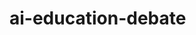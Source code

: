 # ai-education-debate
<!DOCTYPE html>
<html lang="en">
<head>
    <meta charset="UTF-8">
    <meta name="viewport" content="width=device-width, initial-scale=1.0">
    <title>AI in Education: The Dependency Debate</title>
    <script src="https://cdn.tailwindcss.com"></script>
    <style>
        @import url('https://fonts.googleapis.com/css2?family=Inter:wght@300;400;500;600;700&display=swap');
        
        body {
            font-family: 'Inter', sans-serif;
            background: linear-gradient(135deg, #0f0f23 0%, #1a1a2e 50%, #16213e 100%);
            position: relative;
            overflow-x: hidden;
        }
        
        /* AI Neural Network Background */
        .neural-bg {
            position: fixed;
            top: 0;
            left: 0;
            width: 100%;
            height: 100%;
            z-index: -1;
            opacity: 0.1;
        }
        
        .neural-node {
            position: absolute;
            width: 4px;
            height: 4px;
            background: #00d4ff;
            border-radius: 50%;
            animation: pulse-node 3s ease-in-out infinite;
        }
        
        .neural-connection {
            position: absolute;
            height: 1px;
            background: linear-gradient(90deg, transparent, #00d4ff, transparent);
            animation: data-flow 4s linear infinite;
        }
        
        @keyframes pulse-node {
            0%, 100% { 
                transform: scale(1);
                box-shadow: 0 0 5px #00d4ff;
            }
            50% { 
                transform: scale(1.5);
                box-shadow: 0 0 15px #00d4ff, 0 0 25px #00d4ff;
            }
        }
        
        @keyframes data-flow {
            0% { opacity: 0; transform: translateX(-100px); }
            50% { opacity: 1; }
            100% { opacity: 0; transform: translateX(100px); }
        }
        
        /* Floating AI Particles */
        .ai-particles {
            position: fixed;
            top: 0;
            left: 0;
            width: 100%;
            height: 100%;
            z-index: -1;
            pointer-events: none;
        }
        
        .particle {
            position: absolute;
            width: 2px;
            height: 2px;
            background: #00ff88;
            border-radius: 50%;
            animation: float-particle 15s linear infinite;
        }
        
        @keyframes float-particle {
            0% {
                transform: translateY(100vh) translateX(0px);
                opacity: 0;
            }
            10% {
                opacity: 1;
            }
            90% {
                opacity: 1;
            }
            100% {
                transform: translateY(-100px) translateX(100px);
                opacity: 0;
            }
        }
        
        /* Circuit Board Pattern */
        .circuit-bg {
            position: fixed;
            top: 0;
            left: 0;
            width: 100%;
            height: 100%;
            z-index: -2;
            background-image: 
                linear-gradient(90deg, rgba(0, 212, 255, 0.03) 1px, transparent 1px),
                linear-gradient(rgba(0, 212, 255, 0.03) 1px, transparent 1px);
            background-size: 50px 50px;
            animation: circuit-move 20s linear infinite;
        }
        
        @keyframes circuit-move {
            0% { transform: translate(0, 0); }
            100% { transform: translate(50px, 50px); }
        }
        
        .point-card {
            transition: all 0.3s ease;
            transform: translateY(20px);
            opacity: 0;
            background: rgba(255, 255, 255, 0.95);
            backdrop-filter: blur(10px);
            border: 1px solid rgba(255, 255, 255, 0.2);
        }
        
        .point-card.visible {
            transform: translateY(0);
            opacity: 1;
        }
        
        .point-card:hover {
            transform: translateY(-5px);
            box-shadow: 0 20px 40px rgba(0, 212, 255, 0.2);
            background: rgba(255, 255, 255, 0.98);
        }
        
        .gradient-bg {
            background: linear-gradient(135deg, #0f0f23 0%, #1a1a2e 50%, #16213e 100%);
            position: relative;
            overflow: hidden;
        }
        
        .gradient-bg::before {
            content: '';
            position: absolute;
            top: 0;
            left: 0;
            right: 0;
            bottom: 0;
            background: linear-gradient(45deg, transparent 30%, rgba(0, 212, 255, 0.1) 50%, transparent 70%);
            animation: scan-line 3s ease-in-out infinite;
        }
        
        @keyframes scan-line {
            0%, 100% { transform: translateX(-100%); }
            50% { transform: translateX(100%); }
        }
        
        .number-badge {
            background: linear-gradient(135deg, #ff6b6b, #ee5a24);
            animation: pulse 2s infinite;
            box-shadow: 0 0 20px rgba(255, 107, 107, 0.5);
        }
        
        @keyframes pulse {
            0%, 100% { 
                transform: scale(1);
                box-shadow: 0 0 20px rgba(255, 107, 107, 0.5);
            }
            50% { 
                transform: scale(1.05);
                box-shadow: 0 0 30px rgba(255, 107, 107, 0.8);
            }
        }
        
        .progress-bar {
            transition: width 0.5s ease;
            background: linear-gradient(90deg, #00d4ff, #00ff88);
            box-shadow: 0 0 10px rgba(0, 212, 255, 0.5);
        }
        
        .floating {
            animation: float 3s ease-in-out infinite;
        }
        
        @keyframes float {
            0%, 100% { transform: translateY(0px); }
            50% { transform: translateY(-10px); }
        }
        
        .slide-in {
            animation: slideIn 0.6s ease-out forwards;
        }
        
        @keyframes slideIn {
            from {
                opacity: 0;
                transform: translateX(-50px);
            }
            to {
                opacity: 1;
                transform: translateX(0);
            }
        }
        
        /* AI Brain Animation */
        .ai-brain {
            position: absolute;
            top: 20%;
            right: 10%;
            width: 100px;
            height: 100px;
            opacity: 0.1;
            animation: brain-pulse 4s ease-in-out infinite;
        }
        
        @keyframes brain-pulse {
            0%, 100% { 
                transform: scale(1) rotate(0deg);
                filter: hue-rotate(0deg);
            }
            50% { 
                transform: scale(1.1) rotate(5deg);
                filter: hue-rotate(90deg);
            }
        }
        
        /* Matrix Rain Effect */
        .matrix-rain {
            position: fixed;
            top: 0;
            left: 0;
            width: 100%;
            height: 100%;
            z-index: -1;
            pointer-events: none;
        }
        
        .matrix-char {
            position: absolute;
            color: #00ff41;
            font-family: 'Courier New', monospace;
            font-size: 14px;
            animation: matrix-fall 10s linear infinite;
            opacity: 0.3;
        }
        
        @keyframes matrix-fall {
            0% {
                transform: translateY(-100px);
                opacity: 0;
            }
            10% {
                opacity: 0.3;
            }
            90% {
                opacity: 0.3;
            }
            100% {
                transform: translateY(100vh);
                opacity: 0;
            }
        }
        
        /* Glowing borders for cards */
        .point-card {
            position: relative;
        }
        
        .point-card::before {
            content: '';
            position: absolute;
            top: -1px;
            left: -1px;
            right: -1px;
            bottom: -1px;
            background: linear-gradient(45deg, transparent, rgba(0, 212, 255, 0.3), transparent);
            border-radius: inherit;
            z-index: -1;
            opacity: 0;
            transition: opacity 0.3s ease;
        }
        
        .point-card:hover::before {
            opacity: 1;
        }
    </style>
</head>
<body class="min-h-screen">
    <!-- AI Background Effects -->
    <div class="circuit-bg"></div>
    
    <!-- Neural Network Background -->
    <div class="neural-bg" id="neuralBg"></div>
    
    <!-- AI Particles -->
    <div class="ai-particles" id="aiParticles"></div>
    
    <!-- Matrix Rain -->
    <div class="matrix-rain" id="matrixRain"></div>
    <!-- Header -->
    <header class="gradient-bg text-white py-16">
        <div class="container mx-auto px-6 text-center relative">
            <!-- AI Brain SVG -->
            <div class="ai-brain">
                <svg viewBox="0 0 100 100" fill="none" xmlns="http://www.w3.org/2000/svg">
                    <path d="M50 10C30 10 15 25 15 45C15 55 20 64 28 70C25 75 25 82 30 85C35 88 42 85 45 80C48 82 52 82 55 80C58 85 65 88 70 85C75 82 75 75 72 70C80 64 85 55 85 45C85 25 70 10 50 10Z" stroke="#00d4ff" stroke-width="2" fill="rgba(0, 212, 255, 0.1)"/>
                    <circle cx="35" cy="40" r="3" fill="#00d4ff"/>
                    <circle cx="50" cy="35" r="3" fill="#00d4ff"/>
                    <circle cx="65" cy="40" r="3" fill="#00d4ff"/>
                    <path d="M35 40L50 35L65 40" stroke="#00d4ff" stroke-width="1"/>
                    <path d="M40 55L50 50L60 55" stroke="#00d4ff" stroke-width="1"/>
                    <circle cx="40" cy="55" r="2" fill="#00ff88"/>
                    <circle cx="50" cy="50" r="2" fill="#00ff88"/>
                    <circle cx="60" cy="55" r="2" fill="#00ff88"/>
                </svg>
            </div>
            
            <div class="floating">
                <h1 class="text-5xl font-bold mb-4 slide-in">AI in Education</h1>
                <p class="text-xl opacity-90 slide-in" style="animation-delay: 0.2s;">The Dependency Debate: 10 Critical Arguments</p>
            </div>
            <div class="mt-8">
                <div class="bg-white bg-opacity-20 rounded-full h-2 w-64 mx-auto">
                    <div id="progressBar" class="progress-bar bg-white h-2 rounded-full" style="width: 0%"></div>
                </div>
                <p class="mt-2 text-sm opacity-75">Scroll to explore each argument</p>
            </div>
        </div>
    </header>

    <!-- Main Content -->
    <main class="container mx-auto px-6 py-12">
        <div class="max-w-4xl mx-auto">
            <!-- Introduction -->
            <div class="text-center mb-16">
                <h2 class="text-3xl font-semibold text-gray-800 mb-4">Why AI Might Be Creating Dependent Learners</h2>
                <p class="text-lg text-gray-600 max-w-2xl mx-auto">
                    While AI promises to revolutionize education, critics argue it may be fostering dependency rather than genuine learning. 
                    Explore these 10 compelling arguments below.
                </p>
            </div>

            <!-- Arguments Grid -->
            <div class="space-y-8" id="argumentsContainer">
                <!-- Point 1 -->
                <div class="point-card bg-white rounded-xl shadow-lg p-8 border-l-4 border-red-500">
                    <div class="flex items-start space-x-4">
                        <div class="number-badge text-white font-bold text-xl w-12 h-12 rounded-full flex items-center justify-center flex-shrink-0">
                            1
                        </div>
                        <div>
                            <h3 class="text-2xl font-semibold text-gray-800 mb-3">Promotes Intellectual Laziness</h3>
                            <p class="text-gray-600 leading-relaxed mb-4">
                                AI tools that provide instant answers can discourage students from putting in the mental effort required to learn, 
                                fostering a habit of seeking the easiest path rather than engaging in deep thought.
                            </p>
                            <div class="bg-red-50 p-4 rounded-lg mb-4">
                                <h4 class="font-semibold text-red-800 mb-2">Real-World Examples:</h4>
                                <ul class="text-red-700 text-sm space-y-1">
                                    <li>• Students using ChatGPT to solve math problems without understanding the steps</li>
                                    <li>• Copy-pasting AI-generated essays without reading or comprehending the content</li>
                                    <li>• Relying on AI for basic calculations instead of mental math</li>
                                </ul>
                            </div>
                            <div class="bg-gray-50 p-4 rounded-lg">
                                <h4 class="font-semibold text-gray-800 mb-2">The Psychology Behind It:</h4>
                                <p class="text-gray-600 text-sm">
                                    When students consistently choose the path of least resistance, their brains don't develop the neural pathways 
                                    associated with sustained concentration and problem-solving. This creates a dependency cycle where challenging 
                                    tasks become increasingly difficult to tackle without AI assistance.
                                </p>
                            </div>
                            <div class="mt-4 flex items-center text-sm text-red-600">
                                <span class="mr-2">⚠️</span>
                                <span class="font-medium">Risk Level: High</span>
                            </div>
                        </div>
                    </div>
                </div>

                <!-- Point 2 -->
                <div class="point-card bg-white rounded-xl shadow-lg p-8 border-l-4 border-orange-500">
                    <div class="flex items-start space-x-4">
                        <div class="number-badge text-white font-bold text-xl w-12 h-12 rounded-full flex items-center justify-center flex-shrink-0">
                            2
                        </div>
                        <div>
                            <h3 class="text-2xl font-semibold text-gray-800 mb-3">Erodes Critical Thinking</h3>
                            <p class="text-gray-600 leading-relaxed mb-4">
                                By outsourcing tasks like research, analysis, and writing to an AI, students miss opportunities to develop 
                                and practice crucial critical thinking, evaluation, and reasoning skills.
                            </p>
                            <div class="bg-orange-50 p-4 rounded-lg mb-4">
                                <h4 class="font-semibold text-orange-800 mb-2">Critical Skills at Risk:</h4>
                                <div class="grid grid-cols-2 gap-4 text-sm">
                                    <div>
                                        <p class="font-medium text-orange-700">Analysis Skills:</p>
                                        <p class="text-orange-600">Breaking down complex information into components</p>
                                    </div>
                                    <div>
                                        <p class="font-medium text-orange-700">Synthesis Skills:</p>
                                        <p class="text-orange-600">Combining ideas to form new understanding</p>
                                    </div>
                                    <div>
                                        <p class="font-medium text-orange-700">Evaluation Skills:</p>
                                        <p class="text-orange-600">Judging the credibility and value of information</p>
                                    </div>
                                    <div>
                                        <p class="font-medium text-orange-700">Reasoning Skills:</p>
                                        <p class="text-orange-600">Drawing logical conclusions from evidence</p>
                                    </div>
                                </div>
                            </div>
                            <div class="bg-gray-50 p-4 rounded-lg">
                                <h4 class="font-semibold text-gray-800 mb-2">Long-term Consequences:</h4>
                                <p class="text-gray-600 text-sm">
                                    Students who rely heavily on AI for thinking tasks may struggle in careers requiring independent analysis, 
                                    creative problem-solving, or the ability to question assumptions. They may become passive consumers of 
                                    information rather than active, critical thinkers.
                                </p>
                            </div>
                            <div class="mt-4 flex items-center text-sm text-orange-600">
                                <span class="mr-2">🧠</span>
                                <span class="font-medium">Impact: Cognitive Development</span>
                            </div>
                        </div>
                    </div>
                </div>

                <!-- Point 3 -->
                <div class="point-card bg-white rounded-xl shadow-lg p-8 border-l-4 border-yellow-500">
                    <div class="flex items-start space-x-4">
                        <div class="number-badge text-white font-bold text-xl w-12 h-12 rounded-full flex items-center justify-center flex-shrink-0">
                            3
                        </div>
                        <div>
                            <h3 class="text-2xl font-semibold text-gray-800 mb-3">Creates a Crutch for Problem-Solving</h3>
                            <p class="text-gray-600 leading-relaxed mb-4">
                                Students may become so reliant on AI for solving problems, especially in subjects like math and science, 
                                that they are unable to perform without technological assistance, hindering their ability to apply concepts independently.
                            </p>
                            <div class="bg-yellow-50 p-4 rounded-lg mb-4">
                                <h4 class="font-semibold text-yellow-800 mb-2">STEM Learning at Risk:</h4>
                                <div class="space-y-3 text-sm">
                                    <div class="flex items-start space-x-2">
                                        <span class="text-yellow-600 font-bold">📊</span>
                                        <div>
                                            <p class="font-medium text-yellow-700">Mathematics:</p>
                                            <p class="text-yellow-600">Students skip learning fundamental algorithms, relying on AI for calculus, algebra, and statistics</p>
                                        </div>
                                    </div>
                                    <div class="flex items-start space-x-2">
                                        <span class="text-yellow-600 font-bold">🧪</span>
                                        <div>
                                            <p class="font-medium text-yellow-700">Science:</p>
                                            <p class="text-yellow-600">AI generates lab reports and analysis without students understanding experimental design</p>
                                        </div>
                                    </div>
                                    <div class="flex items-start space-x-2">
                                        <span class="text-yellow-600 font-bold">💻</span>
                                        <div>
                                            <p class="font-medium text-yellow-700">Programming:</p>
                                            <p class="text-yellow-600">Code generation without understanding logic, debugging, or optimization principles</p>
                                        </div>
                                    </div>
                                </div>
                            </div>
                            <div class="bg-gray-50 p-4 rounded-lg">
                                <h4 class="font-semibold text-gray-800 mb-2">The "Calculator Effect" Amplified:</h4>
                                <p class="text-gray-600 text-sm">
                                    Just as calculators reduced mental math skills, AI threatens to eliminate higher-order problem-solving abilities. 
                                    Students may lose the capacity to break down complex problems, identify patterns, and develop systematic approaches 
                                    to finding solutions—skills essential for innovation and scientific discovery.
                                </p>
                            </div>
                            <div class="mt-4 flex items-center text-sm text-yellow-600">
                                <span class="mr-2">🔧</span>
                                <span class="font-medium">Area: STEM Education</span>
                            </div>
                        </div>
                    </div>
                </div>

                <!-- Point 4 -->
                <div class="point-card bg-white rounded-xl shadow-lg p-8 border-l-4 border-green-500">
                    <div class="flex items-start space-x-4">
                        <div class="number-badge text-white font-bold text-xl w-12 h-12 rounded-full flex items-center justify-center flex-shrink-0">
                            4
                        </div>
                        <div>
                            <h3 class="text-2xl font-semibold text-gray-800 mb-3">Undermines Academic Integrity</h3>
                            <p class="text-gray-600 leading-relaxed mb-4">
                                The ease with which AI can generate essays, code, or solve complex problems makes it difficult to verify 
                                the authenticity of a student's work, devaluing the meaning of their achievements and qualifications.
                            </p>
                            <div class="bg-green-50 p-4 rounded-lg mb-4">
                                <h4 class="font-semibold text-green-800 mb-2">The Detection Challenge:</h4>
                                <div class="space-y-2 text-sm">
                                    <div class="flex items-center space-x-2">
                                        <span class="w-2 h-2 bg-green-600 rounded-full"></span>
                                        <p class="text-green-700">AI detection tools are often unreliable, with high false positive rates</p>
                                    </div>
                                    <div class="flex items-center space-x-2">
                                        <span class="w-2 h-2 bg-green-600 rounded-full"></span>
                                        <p class="text-green-700">Students can easily modify AI output to bypass detection systems</p>
                                    </div>
                                    <div class="flex items-center space-x-2">
                                        <span class="w-2 h-2 bg-green-600 rounded-full"></span>
                                        <p class="text-green-700">Sophisticated AI can mimic individual writing styles and patterns</p>
                                    </div>
                                </div>
                            </div>
                            <div class="bg-red-50 p-4 rounded-lg mb-4">
                                <h4 class="font-semibold text-red-800 mb-2">Systemic Impact:</h4>
                                <p class="text-red-700 text-sm">
                                    When academic dishonesty becomes widespread and difficult to detect, it creates a "race to the bottom" 
                                    where honest students feel pressured to use AI to remain competitive. This erodes trust in educational 
                                    credentials and makes it harder for employers to assess genuine capabilities.
                                </p>
                            </div>
                            <div class="bg-gray-50 p-4 rounded-lg">
                                <h4 class="font-semibold text-gray-800 mb-2">Beyond Cheating:</h4>
                                <p class="text-gray-600 text-sm">
                                    The issue extends beyond simple cheating. When students can't distinguish between their own knowledge 
                                    and AI-generated content, they may genuinely believe they understand concepts they've never actually learned, 
                                    leading to dangerous overconfidence in critical fields like medicine, engineering, or law.
                                </p>
                            </div>
                            <div class="mt-4 flex items-center text-sm text-green-600">
                                <span class="mr-2">📜</span>
                                <span class="font-medium">Concern: Academic Honesty</span>
                            </div>
                        </div>
                    </div>
                </div>

                <!-- Point 5 -->
                <div class="point-card bg-white rounded-xl shadow-lg p-8 border-l-4 border-blue-500">
                    <div class="flex items-start space-x-4">
                        <div class="number-badge text-white font-bold text-xl w-12 h-12 rounded-full flex items-center justify-center flex-shrink-0">
                            5
                        </div>
                        <div>
                            <h3 class="text-2xl font-semibold text-gray-800 mb-3">Stifles Creativity and Originality</h3>
                            <p class="text-gray-600 leading-relaxed mb-4">
                                When an AI can instantly produce a competent piece of work, it can diminish a student's motivation to think creatively, 
                                experiment with new ideas, or develop a unique personal voice in their assignments.
                            </p>
                            <div class="bg-blue-50 p-4 rounded-lg mb-4">
                                <h4 class="font-semibold text-blue-800 mb-2">The Creative Process Under Threat:</h4>
                                <div class="grid grid-cols-1 md:grid-cols-2 gap-4 text-sm">
                                    <div class="space-y-2">
                                        <p class="font-medium text-blue-700">Traditional Creative Journey:</p>
                                        <div class="space-y-1 text-blue-600">
                                            <p>• Brainstorming and ideation</p>
                                            <p>• Experimentation and failure</p>
                                            <p>• Iteration and refinement</p>
                                            <p>• Personal voice development</p>
                                            <p>• Breakthrough moments</p>
                                        </div>
                                    </div>
                                    <div class="space-y-2">
                                        <p class="font-medium text-blue-700">AI-Assisted Shortcut:</p>
                                        <div class="space-y-1 text-blue-600">
                                            <p>• Prompt engineering</p>
                                            <p>• Instant generation</p>
                                            <p>• Minor modifications</p>
                                            <p>• Submission</p>
                                            <p>• Missing: Personal growth</p>
                                        </div>
                                    </div>
                                </div>
                            </div>
                            <div class="bg-purple-50 p-4 rounded-lg mb-4">
                                <h4 class="font-semibold text-purple-800 mb-2">Fields Most at Risk:</h4>
                                <div class="flex flex-wrap gap-2 text-sm">
                                    <span class="bg-purple-200 text-purple-800 px-2 py-1 rounded">Creative Writing</span>
                                    <span class="bg-purple-200 text-purple-800 px-2 py-1 rounded">Art & Design</span>
                                    <span class="bg-purple-200 text-purple-800 px-2 py-1 rounded">Music Composition</span>
                                    <span class="bg-purple-200 text-purple-800 px-2 py-1 rounded">Marketing</span>
                                    <span class="bg-purple-200 text-purple-800 px-2 py-1 rounded">Architecture</span>
                                    <span class="bg-purple-200 text-purple-800 px-2 py-1 rounded">Film & Media</span>
                                </div>
                            </div>
                            <div class="bg-gray-50 p-4 rounded-lg">
                                <h4 class="font-semibold text-gray-800 mb-2">The Innovation Paradox:</h4>
                                <p class="text-gray-600 text-sm">
                                    While AI can generate countless variations of existing ideas, true innovation often comes from human experiences, 
                                    emotions, and unique perspectives that can't be replicated. Students who rely on AI may produce technically 
                                    competent but ultimately generic work that lacks the spark of genuine human creativity.
                                </p>
                            </div>
                            <div class="mt-4 flex items-center text-sm text-blue-600">
                                <span class="mr-2">🎨</span>
                                <span class="font-medium">Impact: Creative Expression</span>
                            </div>
                        </div>
                    </div>
                </div>

                <!-- Point 6 -->
                <div class="point-card bg-white rounded-xl shadow-lg p-8 border-l-4 border-indigo-500">
                    <div class="flex items-start space-x-4">
                        <div class="number-badge text-white font-bold text-xl w-12 h-12 rounded-full flex items-center justify-center flex-shrink-0">
                            6
                        </div>
                        <div>
                            <h3 class="text-2xl font-semibold text-gray-800 mb-3">Exacerbates Educational Inequality</h3>
                            <p class="text-gray-600 leading-relaxed">
                                Access to premium AI tools is often tied to economic status. This creates a "digital divide," where affluent students 
                                have powerful aids that under-resourced students lack, widening the gap in educational outcomes.
                            </p>
                            <div class="mt-4 flex items-center text-sm text-indigo-600">
                                <span class="mr-2">⚖️</span>
                                <span class="font-medium">Issue: Educational Equity</span>
                            </div>
                        </div>
                    </div>
                </div>

                <!-- Point 7 -->
                <div class="point-card bg-white rounded-xl shadow-lg p-8 border-l-4 border-purple-500">
                    <div class="flex items-start space-x-4">
                        <div class="number-badge text-white font-bold text-xl w-12 h-12 rounded-full flex items-center justify-center flex-shrink-0">
                            7
                        </div>
                        <div>
                            <h3 class="text-2xl font-semibold text-gray-800 mb-3">Introduces Algorithmic Bias</h3>
                            <p class="text-gray-600 leading-relaxed">
                                AI models are trained on existing data, which can contain inherent societal biases. These biases can be reflected 
                                in the AI's output, potentially reinforcing stereotypes and providing students with a skewed or incomplete worldview.
                            </p>
                            <div class="mt-4 flex items-center text-sm text-purple-600">
                                <span class="mr-2">🔍</span>
                                <span class="font-medium">Risk: Biased Information</span>
                            </div>
                        </div>
                    </div>
                </div>

                <!-- Point 8 -->
                <div class="point-card bg-white rounded-xl shadow-lg p-8 border-l-4 border-pink-500">
                    <div class="flex items-start space-x-4">
                        <div class="number-badge text-white font-bold text-xl w-12 h-12 rounded-full flex items-center justify-center flex-shrink-0">
                            8
                        </div>
                        <div>
                            <h3 class="text-2xl font-semibold text-gray-800 mb-3">Reduces Human Interaction</h3>
                            <p class="text-gray-600 leading-relaxed">
                                An over-reliance on AI for instruction and feedback can diminish the invaluable role of teachers as mentors. 
                                This reduces the crucial human-to-human interaction that fosters emotional intelligence, personalized encouragement, and inspirational guidance.
                            </p>
                            <div class="mt-4 flex items-center text-sm text-pink-600">
                                <span class="mr-2">👥</span>
                                <span class="font-medium">Loss: Human Connection</span>
                            </div>
                        </div>
                    </div>
                </div>

                <!-- Point 9 -->
                <div class="point-card bg-white rounded-xl shadow-lg p-8 border-l-4 border-red-400">
                    <div class="flex items-start space-x-4">
                        <div class="number-badge text-white font-bold text-xl w-12 h-12 rounded-full flex items-center justify-center flex-shrink-0">
                            9
                        </div>
                        <div>
                            <h3 class="text-2xl font-semibold text-gray-800 mb-3">Creates Data Privacy Risks</h3>
                            <p class="text-gray-600 leading-relaxed">
                                Educational AI tools collect vast amounts of data on student performance and behavior. This raises serious privacy concerns 
                                about how this sensitive information is stored, used, and protected from potential breaches or misuse. 🕵️‍♂️
                            </p>
                            <div class="mt-4 flex items-center text-sm text-red-500">
                                <span class="mr-2">🔒</span>
                                <span class="font-medium">Concern: Data Security</span>
                            </div>
                        </div>
                    </div>
                </div>

                <!-- Point 10 -->
                <div class="point-card bg-white rounded-xl shadow-lg p-8 border-l-4 border-gray-500">
                    <div class="flex items-start space-x-4">
                        <div class="number-badge text-white font-bold text-xl w-12 h-12 rounded-full flex items-center justify-center flex-shrink-0">
                            10
                        </div>
                        <div>
                            <h3 class="text-2xl font-semibold text-gray-800 mb-3">Fails to Teach Resilience</h3>
                            <p class="text-gray-600 leading-relaxed">
                                Learning often involves struggle, frustration, and failure. By providing immediate solutions, AI can shield students 
                                from these productive struggles, preventing them from developing the resilience and perseverance needed to tackle difficult challenges in life.
                            </p>
                            <div class="mt-4 flex items-center text-sm text-gray-600">
                                <span class="mr-2">💪</span>
                                <span class="font-medium">Missing: Character Building</span>
                            </div>
                        </div>
                    </div>
                </div>
            </div>

            <!-- Summary Section -->
            <div class="mt-16 bg-gradient-to-r from-gray-800 to-gray-900 rounded-xl p-8 text-white">
                <h3 class="text-2xl font-bold mb-4 text-center">The Bottom Line</h3>
                <p class="text-lg text-center text-gray-300 max-w-3xl mx-auto">
                    While AI offers tremendous potential in education, these arguments highlight the importance of thoughtful implementation. 
                    The goal should be to use AI as a tool that enhances learning while preserving the essential human elements of education 
                    that build character, critical thinking, and genuine understanding.
                </p>
                <div class="mt-6 text-center">
                    <button id="resetBtn" class="bg-white text-gray-800 px-6 py-3 rounded-lg font-semibold hover:bg-gray-100 transition-colors">
                        Review Arguments Again
                    </button>
                </div>
            </div>
        </div>
    </main>

    <script>
        // Create AI Background Effects
        function createNeuralNetwork() {
            const neuralBg = document.getElementById('neuralBg');
            const nodeCount = 20;
            
            for (let i = 0; i < nodeCount; i++) {
                const node = document.createElement('div');
                node.className = 'neural-node';
                node.style.left = Math.random() * 100 + '%';
                node.style.top = Math.random() * 100 + '%';
                node.style.animationDelay = Math.random() * 3 + 's';
                neuralBg.appendChild(node);
                
                // Create connections
                if (i > 0 && Math.random() > 0.5) {
                    const connection = document.createElement('div');
                    connection.className = 'neural-connection';
                    connection.style.left = Math.random() * 100 + '%';
                    connection.style.top = Math.random() * 100 + '%';
                    connection.style.width = Math.random() * 200 + 50 + 'px';
                    connection.style.transform = 'rotate(' + Math.random() * 360 + 'deg)';
                    connection.style.animationDelay = Math.random() * 4 + 's';
                    neuralBg.appendChild(connection);
                }
            }
        }
        
        function createAIParticles() {
            const particlesContainer = document.getElementById('aiParticles');
            const particleCount = 30;
            
            for (let i = 0; i < particleCount; i++) {
                const particle = document.createElement('div');
                particle.className = 'particle';
                particle.style.left = Math.random() * 100 + '%';
                particle.style.animationDelay = Math.random() * 15 + 's';
                particle.style.animationDuration = (Math.random() * 10 + 10) + 's';
                particlesContainer.appendChild(particle);
            }
        }
        
        function createMatrixRain() {
            const matrixContainer = document.getElementById('matrixRain');
            const chars = '01アイウエオカキクケコサシスセソタチツテトナニヌネノハヒフヘホマミムメモヤユヨラリルレロワヲン';
            const columnCount = Math.floor(window.innerWidth / 20);
            
            for (let i = 0; i < columnCount; i++) {
                if (Math.random() > 0.7) { // Only some columns have rain
                    const char = document.createElement('div');
                    char.className = 'matrix-char';
                    char.textContent = chars[Math.floor(Math.random() * chars.length)];
                    char.style.left = i * 20 + 'px';
                    char.style.animationDelay = Math.random() * 10 + 's';
                    char.style.animationDuration = (Math.random() * 5 + 8) + 's';
                    matrixContainer.appendChild(char);
                }
            }
        }

        // Intersection Observer for animations
        const observerOptions = {
            threshold: 0.1,
            rootMargin: '0px 0px -50px 0px'
        };

        const observer = new IntersectionObserver((entries) => {
            entries.forEach(entry => {
                if (entry.isIntersecting) {
                    entry.target.classList.add('visible');
                    updateProgressBar();
                }
            });
        }, observerOptions);

        // Observe all point cards
        document.querySelectorAll('.point-card').forEach(card => {
            observer.observe(card);
        });

        // Progress bar update
        function updateProgressBar() {
            const cards = document.querySelectorAll('.point-card');
            const visibleCards = document.querySelectorAll('.point-card.visible');
            const progress = (visibleCards.length / cards.length) * 100;
            document.getElementById('progressBar').style.width = progress + '%';
        }

        // Reset button functionality
        document.getElementById('resetBtn').addEventListener('click', () => {
            // Remove visible class from all cards
            document.querySelectorAll('.point-card').forEach(card => {
                card.classList.remove('visible');
            });
            
            // Reset progress bar
            document.getElementById('progressBar').style.width = '0%';
            
            // Scroll to top
            window.scrollTo({ top: 0, behavior: 'smooth' });
            
            // Re-trigger animations after a delay
            setTimeout(() => {
                document.querySelectorAll('.point-card').forEach(card => {
                    observer.observe(card);
                });
            }, 500);
        });

        // Initialize everything when page loads
        document.addEventListener('DOMContentLoaded', () => {
            // Create background effects
            createNeuralNetwork();
            createAIParticles();
            createMatrixRain();
            
            // Add staggered animation delays
            document.querySelectorAll('.point-card').forEach((card, index) => {
                card.style.transitionDelay = (index * 0.1) + 's';
            });
        });

        // Add click interaction for cards
        document.querySelectorAll('.point-card').forEach(card => {
            card.addEventListener('click', () => {
                card.style.transform = 'scale(0.98)';
                setTimeout(() => {
                    card.style.transform = '';
                }, 150);
            });
        });
        
        // Recreate matrix rain on window resize
        window.addEventListener('resize', () => {
            const matrixContainer = document.getElementById('matrixRain');
            matrixContainer.innerHTML = '';
            createMatrixRain();
        });
    </script>
<script>(function(){function c(){var b=a.contentDocument||a.contentWindow.document;if(b){var d=b.createElement('script');d.innerHTML="window.__CF$cv$params={r:'96e9c2df24df2e89',t:'MTc1NTEwNDM1MC4wMDAwMDA='};var a=document.createElement('script');a.nonce='';a.src='/cdn-cgi/challenge-platform/scripts/jsd/main.js';document.getElementsByTagName('head')[0].appendChild(a);";b.getElementsByTagName('head')[0].appendChild(d)}}if(document.body){var a=document.createElement('iframe');a.height=1;a.width=1;a.style.position='absolute';a.style.top=0;a.style.left=0;a.style.border='none';a.style.visibility='hidden';document.body.appendChild(a);if('loading'!==document.readyState)c();else if(window.addEventListener)document.addEventListener('DOMContentLoaded',c);else{var e=document.onreadystatechange||function(){};document.onreadystatechange=function(b){e(b);'loading'!==document.readyState&&(document.onreadystatechange=e,c())}}}})();</script></body>
</html>
